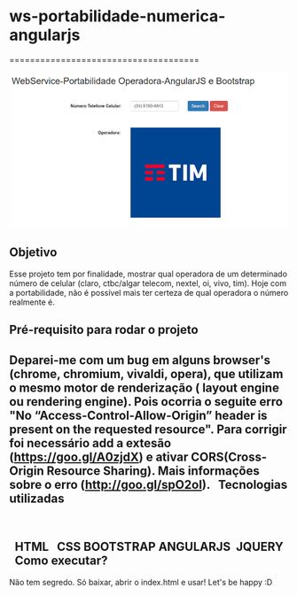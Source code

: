 # ws-portabilidade-numerica-angularjs
=====================================

<div><img alt="print" src="img/print.png" /></div>

Objetivo
--------

Esse projeto tem por finalidade, mostrar qual operadora de um determinado número de celular (claro, ctbc/algar telecom, nextel, oi, vivo, tim).
Hoje com a portabilidade, não é possível mais ter certeza de qual operadora o número realmente é.


Pré-requisito para rodar o projeto
----------------------------------

Deparei-me com um bug em alguns browser's (chrome, chromium, vivaldi, opera), que utilizam o mesmo motor de renderização ( layout engine ou rendering engine).
Pois ocorria o seguite erro "No “Access-Control-Allow-Origin” header is present on the requested resource".
Para corrigir foi necessário add a extesão (https://goo.gl/A0zjdX) e ativar CORS(Cross-Origin Resource Sharing).
Mais informações sobre o erro (http://goo.gl/spO2oI).
			 
Tecnologias utilizadas
----------------------
			 
  HTML
  CSS
  BOOTSTRAP
  ANGULARJS 
  JQUERY
			 
Como executar?
--------------

Não tem segredo. Só baixar, abrir o index.html e usar! 
Let's be happy :D
		 

